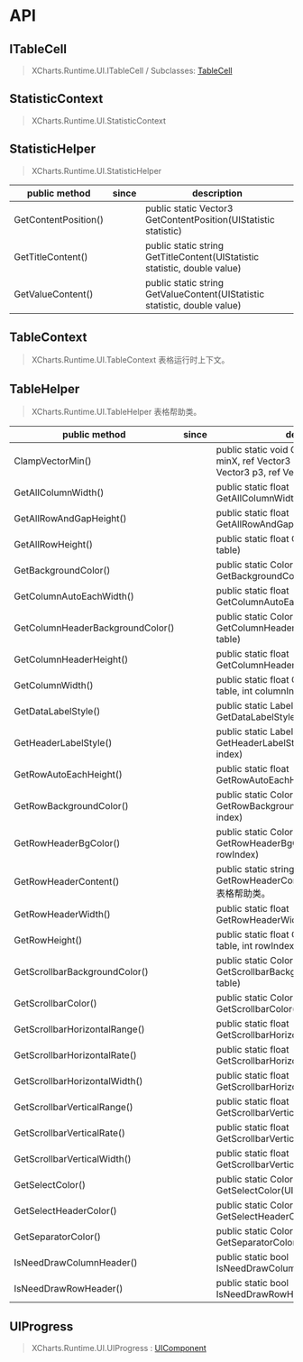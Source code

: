 # API

## ITableCell

> XCharts.Runtime.UI.ITableCell / Subclasses: [TableCell](#tablecell) 

## StatisticContext

> XCharts.Runtime.UI.StatisticContext

## StatisticHelper

> XCharts.Runtime.UI.StatisticHelper

|public method|since|description|
|--|--|--|
|GetContentPosition()||public static Vector3 GetContentPosition(UIStatistic statistic)|
|GetTitleContent()||public static string GetTitleContent(UIStatistic statistic, double value)|
|GetValueContent()||public static string GetValueContent(UIStatistic statistic, double value)|

## TableContext

> XCharts.Runtime.UI.TableContext
表格运行时上下文。

## TableHelper

> XCharts.Runtime.UI.TableHelper
表格帮助类。

|public method|since|description|
|--|--|--|
|ClampVectorMin()||public static void ClampVectorMin(float minX, ref Vector3 p1, ref Vector3 p2, ref Vector3 p3, ref Vector3 p4)|
|GetAllColumnWidth()||public static float GetAllColumnWidth(UITable table)|
|GetAllRowAndGapHeight()||public static float GetAllRowAndGapHeight(UITable table)|
|GetAllRowHeight()||public static float GetAllRowHeight(UITable table)|
|GetBackgroundColor()||public static Color32 GetBackgroundColor(UITable table)|
|GetColumnAutoEachWidth()||public static float GetColumnAutoEachWidth(UITable table)|
|GetColumnHeaderBackgroundColor()||public static Color32 GetColumnHeaderBackgroundColor(UITable table)|
|GetColumnHeaderHeight()||public static float GetColumnHeaderHeight(UITable table)|
|GetColumnWidth()||public static float GetColumnWidth(UITable table, int columnIndex, float eachWidth = 0)|
|GetDataLabelStyle()||public static LabelStyle GetDataLabelStyle(UITable table, int index)|
|GetHeaderLabelStyle()||public static LabelStyle GetHeaderLabelStyle(UITable table, int index)|
|GetRowAutoEachHeight()||public static float GetRowAutoEachHeight(UITable table)|
|GetRowBackgroundColor()||public static Color32 GetRowBackgroundColor(UITable table, int index)|
|GetRowHeaderBgColor()||public static Color32 GetRowHeaderBgColor(UITable table, int rowIndex)|
|GetRowHeaderContent()||public static string GetRowHeaderContent(UITable table, int i)<br/>表格帮助类。 |
|GetRowHeaderWidth()||public static float GetRowHeaderWidth(UITable table)|
|GetRowHeight()||public static float GetRowHeight(UITable table, int rowIndex, float eachHeight = 0)|
|GetScrollbarBackgroundColor()||public static Color32 GetScrollbarBackgroundColor(UITable table)|
|GetScrollbarColor()||public static Color32 GetScrollbarColor(UITable table)|
|GetScrollbarHorizontalRange()||public static float GetScrollbarHorizontalRange(UITable table)|
|GetScrollbarHorizontalRate()||public static float GetScrollbarHorizontalRate(UITable table)|
|GetScrollbarHorizontalWidth()||public static float GetScrollbarHorizontalWidth(UITable table)|
|GetScrollbarVerticalRange()||public static float GetScrollbarVerticalRange(UITable table)|
|GetScrollbarVerticalRate()||public static float GetScrollbarVerticalRate(UITable table)|
|GetScrollbarVerticalWidth()||public static float GetScrollbarVerticalWidth(UITable table)|
|GetSelectColor()||public static Color32 GetSelectColor(UITable table)|
|GetSelectHeaderColor()||public static Color32 GetSelectHeaderColor(UITable table)|
|GetSeparatorColor()||public static Color32 GetSeparatorColor(UITable table)|
|IsNeedDrawColumnHeader()||public static bool IsNeedDrawColumnHeader(UITable table)|
|IsNeedDrawRowHeader()||public static bool IsNeedDrawRowHeader(UITable table)|

## UIProgress

> XCharts.Runtime.UI.UIProgress : [UIComponent](https://xcharts-team.github.io/docs/api#uicomponent)

